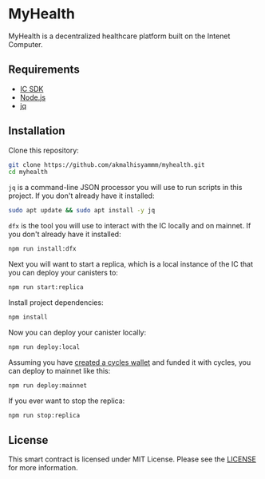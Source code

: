 # MyHealth

MyHealth is a decentralized healthcare platform built on the Intenet Computer.

## Requirements

- [IC SDK](https://internetcomputer.org/docs/current/developer-docs/setup/quickstart)
- [Node.js](https://nodejs.org/en/)
- [jq](https://jqlang.github.io/jq/)

## Installation

Clone this repository:

```bash
git clone https://github.com/akmalhisyammm/myhealth.git
cd myhealth
```

`jq` is a command-line JSON processor you will use to run scripts in this project. If you don't already have it installed:

```bash
sudo apt update && sudo apt install -y jq
```

`dfx` is the tool you will use to interact with the IC locally and on mainnet. If you don't already have it installed:

```bash
npm run install:dfx
```

Next you will want to start a replica, which is a local instance of the IC that you can deploy your canisters to:

```bash
npm run start:replica
```

Install project dependencies:

```bash
npm install
```

Now you can deploy your canister locally:

```bash
npm run deploy:local
```

Assuming you have [created a cycles wallet](https://internetcomputer.org/docs/current/developer-docs/quickstart/network-quickstart) and funded it with cycles, you can deploy to mainnet like this:

```bash
npm run deploy:mainnet
```

If you ever want to stop the replica:

```bash
npm run stop:replica
```

## License

This smart contract is licensed under MIT License. Please see the [LICENSE](./LICENSE) for more information.
